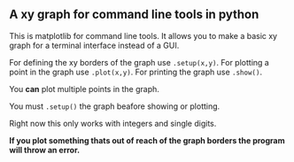 ## A xy graph for command line tools in python

This is matplotlib for command line tools. It allows you to make a basic xy graph for a terminal interface instead of a GUI.

For defining the xy borders of the graph use `.setup(x,y)`.
For plotting a point in the graph use `.plot(x,y)`.
For printing the graph use `.show()`.

You **can** plot multiple points in the graph.

You must `.setup()` the graph beafore showing or plotting.

Right now this only works with integers and single digits.

**If you plot something thats out of reach of the graph borders the program will throw an error.**
